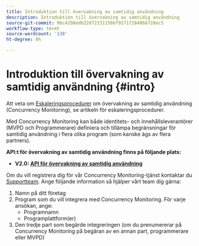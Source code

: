 ```yaml
---
title: Introduktion till övervakning av samtidig användning
description: Introduktion till övervakning av samtidig användning
source-git-commit: 9bc4298edb22d72131156bf92717284866728ec5
workflow-type: tm+mt
source-wordcount: '138'
ht-degree: 0%

---
```



# Introduktion till övervakning av samtidig användning {#intro}

Att veta om [Eskaleringsprocedurer](/help/concurrency-monitoring/cm-escalation-procedures.md) om övervakning av samtidig användning (Concurrency Monitoring), se artikeln för eskaleringsprocedurer.

Med Concurrency Monitoring kan både identitets- och innehållsleverantörer (MVPD och Programmerare) definiera och tillämpa begränsningar för samtidig användning i flera olika program (som kanske ägs av flera partners).

**API:t för övervakning av samtidig användning finns på följande plats:**

* **V2.0: [API för övervakning av samtidig användning](http://docs.adobeptime.io/cm-api-v2/)**

Om du vill registrera dig för vår Concurrency Monitoring-tjänst kontaktar du [Supportteam](mailto:tve-support@adobe.com). Ange följande information så hjälper vårt team dig gärna:

1. Namn på ditt företag
1. Program som du vill integrera med Concurrency Monitoring. För varje ansökan, ange:
   * Programnamn
   * Programplattform(er)
1. Den tredje part som begärde integreringen (om du prenumererar på Concurrency Monitoring på begäran av en annan part, programmerare eller MVPD)
